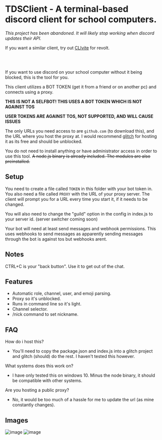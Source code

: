 # TDSClient - A terminal-based discord client for school computers.

*This project has been abandoned. It will likely stop working when discord updates their API.*

If you want a similar client, try out [CLIvite](https://github.com/itzTheMeow/revolt-clivite) for revolt.

<br><br>

If you want to use discord on your school computer without it being blocked, this is the tool for you.

This client utilizes a BOT TOKEN (get it from a friend or on another pc) and connects using a proxy.

**THIS IS NOT A SELFBOT! THIS USES A BOT TOKEN WHICH IS NOT AGAINST TOS**

**USER TOKENS ARE AGAINST TOS, NOT SUPPORTED, AND WILL CAUSE ISSUES**

The only URLs you need access to are `github.com` (to download this), and the URL where you host the proxy at. I would recommend [glitch](https://glitch.com) for hosting it as its free and should be unblocked.

You do not need to install anything or have administrator access in order to use this tool. ~~A node.js binary is already included. The modules are also preinstalled.~~

## Setup

You need to create a file called `TOKEN` in this folder with your bot token in. You also need a file called `PROXY` with the URL of your proxy server. The client will prompt you for a URL every time you start it, if it needs to be changed.

You will also need to change the "guild" option in the config in index.js to your server id. (server switcher coming soon)

Your bot will need at least send messages and webhook permissions. This uses webhooks to send messages as apparently sending messages through the bot is against tos but webhooks arent.

## Notes

CTRL+C is your "back button". Use it to get out of the chat.

## Features

- Automatic role, channel, user, and emoji parsing.
- Proxy so it's unblocked.
- Runs in command line so it's light.
- Channel selector.
- /nick command to set nickname.

## FAQ

How do i host this?

- You'll need to copy the package.json and index.js into a glitch project and glitch (should) do the rest. I haven't tested this however.

What systems does this work on?

- I have only tested this on windows 10. Minus the node binary, it should be compatible with other systems.

Are you hosting a public proxy?

- No, it would be too much of a hassle for me to update the url (as mine constantly changes).

## Images

![image](https://user-images.githubusercontent.com/50887230/137150913-f3fa8f08-632a-4a7a-94e8-f2f063608c76.png)
![image](https://user-images.githubusercontent.com/50887230/137151282-f1b462af-93d6-4d0e-8be9-08ce24596023.png)
